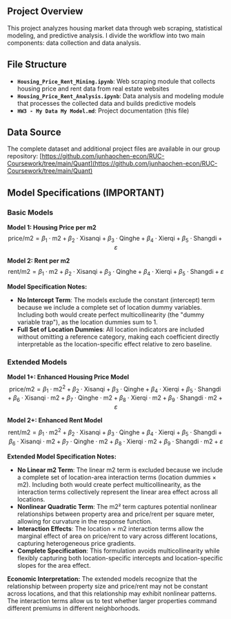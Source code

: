 
## Project Overview
This project analyzes housing market data through web scraping, statistical modeling, and predictive analysis. I divide the workflow into two main components: data collection and data analysis.

## File Structure
- **`Housing_Price_Rent_Mining.ipynb`**: Web scraping module that collects housing price and rent data from real estate websites
- **`Housing_Price_Rent_Analysis.ipynb`**: Data analysis and modeling module that processes the collected data and builds predictive models
- **`HW3 - My Data My Model.md`**: Project documentation (this file)

## Data Source
The complete dataset and additional project files are available in our group repository:
[https://github.com/junhaochen-econ/RUC-Coursework/tree/main/Quant](https://github.com/junhaochen-econ/RUC-Coursework/tree/main/Quant)

## Model Specifications (IMPORTANT)

### Basic Models

**Model 1: Housing Price per m2**
$$
\text{price/m2} = \beta_{1} \cdot \text{m2} + \beta_{2} \cdot \text{Xisanqi} + \beta_{3} \cdot \text{Qinghe} + \beta_{4} \cdot \text{Xierqi} + \beta_{5} \cdot \text{Shangdi} + \varepsilon
$$

**Model 2: Rent per m2**
$$
\text{rent/m2} = \beta_{1} \cdot \text{m2} + \beta_{2} \cdot \text{Xisanqi} + \beta_{3} \cdot \text{Qinghe} + \beta_{4} \cdot \text{Xierqi} + \beta_{5} \cdot \text{Shangdi} + \varepsilon
$$

**Model Specification Notes:**
- **No Intercept Term**: The models exclude the constant (intercept) term because we include a complete set of location dummy variables. Including both would create perfect multicollinearity (the "dummy variable trap"), as the location dummies sum to 1.
- **Full Set of Location Dummies**: All location indicators are included without omitting a reference category, making each coefficient directly interpretable as the location-specific effect relative to zero baseline.

### Extended Models

**Model 1+: Enhanced Housing Price Model**
$$
\text{price/m2} = \beta_{1} \cdot \text{m2}^2 + \beta_{2} \cdot \text{Xisanqi} + \beta_{3} \cdot \text{Qinghe} + \beta_{4} \cdot \text{Xierqi} + \beta_{5} \cdot \text{Shangdi} + \beta_{6} \cdot \text{Xisanqi} \cdot \text{m2} + \beta_{7} \cdot \text{Qinghe} \cdot \text{m2} + \beta_{8} \cdot \text{Xierqi} \cdot \text{m2} + \beta_{9} \cdot \text{Shangdi} \cdot \text{m2} + \varepsilon
$$

**Model 2+: Enhanced Rent Model**
$$
\text{rent/m2} = \beta_{1} \cdot \text{m2}^2 + \beta_{2} \cdot \text{Xisanqi} + \beta_{3} \cdot \text{Qinghe} + \beta_{4} \cdot \text{Xierqi} + \beta_{5} \cdot \text{Shangdi} + \beta_{6} \cdot \text{Xisanqi} \cdot \text{m2} + \beta_{7} \cdot \text{Qinghe} \cdot \text{m2} + \beta_{8} \cdot \text{Xierqi} \cdot \text{m2} + \beta_{9} \cdot \text{Shangdi} \cdot \text{m2} + \varepsilon
$$

**Extended Model Specification Notes:**
- **No Linear m2 Term**: The linear m2 term is excluded because we include a complete set of location-area interaction terms (location dummies × m2). Including both would create perfect multicollinearity, as the interaction terms collectively represent the linear area effect across all locations.
- **Nonlinear Quadratic Term**: The m2² term captures potential nonlinear relationships between property area and price/rent per square meter, allowing for curvature in the response function.
- **Interaction Effects**: The location × m2 interaction terms allow the marginal effect of area on price/rent to vary across different locations, capturing heterogeneous price gradients.
- **Complete Specification**: This formulation avoids multicollinearity while flexibly capturing both location-specific intercepts and location-specific slopes for the area effect.

**Economic Interpretation:**
The extended models recognize that the relationship between property size and price/rent may not be constant across locations, and that this relationship may exhibit nonlinear patterns. The interaction terms allow us to test whether larger properties command different premiums in different neighborhoods.